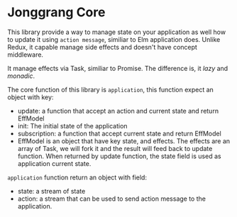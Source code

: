 # Jonggrang Core

This library provide a way to manage state on your application as well how to update
it using ```action message```, similiar to Elm application does. Unlike Redux, it capable
manage side effects and doesn't have concept middleware.

It manage effects via Task, similiar to Promise. The difference is, it *lazy* and *monadic*.

The core function of this library is ```application```, this function expect an object
with key:

- update: a function that accept an action and current state and return EffModel
- init: The initial state of the application
- subscription: a function that accept current state and return EffModel
- EffModel is an object that have key state, and effects. The effects are an array
  of Task, we will fork it and the result will feed back to update function. When
  returned by update function, the state field is used as application current state.

```application``` function return an object with field:
- state: a stream of state
- action: a stream that can be used to send action message to the application.

